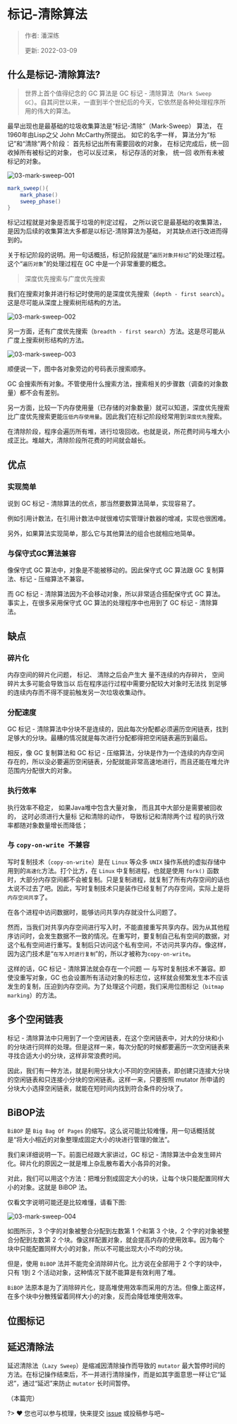 # 标记-清除算法

> 作者: 潘深练
>
> 更新: 2022-03-09

## 什么是标记-清除算法?

> 世界上首个值得纪念的 GC 算法是 GC 标记 - 清除算法（`Mark Sweep GC`）。自其问世以来，一直到半个世纪后的今天，它依然是各种处理程序所用的伟大的算法。

最早出现也是最基础的垃圾收集算法是“标记-清除”（Mark-Sweep） 算法， 在1960年由Lisp之父 John McCarthy所提出。 如它的名字一样， 算法分为“标记”和“清除”两个阶段： 首先标记出所有需要回收的对象， 在标记完成后，统一回收掉所有被标记的对象， 也可以反过来， 标记存活的对象， 统一回 收所有未被标记的对象。

![03-mark-sweep-001](../_media/image/03-mark-sweep/03-mark-sweep-001.png)

```java
mark_sweep(){
    mark_phase()
    sweep_phase()
}
```

标记过程就是对象是否属于垃圾的判定过程， 之所以说它是最基础的收集算法， 是因为后续的收集算法大多都是以标记-清除算法为基础， 对其缺点进行改进而得到的。

关于标记阶段的说明。用一句话概括，标记阶段就是“`遍历对象并标记`”的处理过程。这个“`遍历对象`”的处理过程在 GC 中是一个非常重要的概念。

> 深度优先搜索与广度优先搜索

我们在搜索对象并进行标记时使用的是深度优先搜索（`depth - first search`）。这是尽可能从深度上搜索树形结构的方法。

![03-mark-sweep-002](../_media/image/03-mark-sweep/03-mark-sweep-002.png)

另一方面，还有广度优先搜索（`breadth - first search`）方法。这是尽可能从广度上搜索树形结构的方法。

![03-mark-sweep-003](../_media/image/03-mark-sweep/03-mark-sweep-003.png)

顺便说一下，图中各对象旁边的号码表示搜索顺序。

GC 会搜索所有对象。不管使用什么搜索方法，搜索相关的步骤数（调查的对象数量）都不会有差别。

另一方面，比较一下内存使用量（已存储的对象数量）就可以知道，深度优先搜索比广度优先搜索更能`压低内存使用量`。因此我们在标记阶段经常用到`深度优先`搜索。

在清除阶段，程序会遍历所有堆，进行垃圾回收。也就是说，所花费时间与堆大小成正比。堆越大，清除阶段所花费的时间就会越长。

## 优点

### 实现简单

说到 GC 标记 - 清除算法的优点，那当然要数算法简单，实现容易了。

例如引用计数法，在引用计数法中就很难切实管理计数器的增减，实现也很困难。

另外，如果算法实现简单，那么它与其他算法的组合也就相应地简单。

### 与保守式GC算法兼容

像保守式 GC 算法中，对象是不能被移动的。因此保守式 GC 算法跟 GC 复制算法、标记 - 压缩算法不兼容。

而 GC 标记 - 清除算法因为不会移动对象，所以非常适合搭配保守式 GC 算法。事实上，在很多采用保守式 GC 算法的处理程序中也用到了 GC 标记 - 清除算法。

## 缺点

### 碎片化

内存空间的碎片化问题， 标记、 清除之后会产生大 量不连续的内存碎片， 空间碎片太多可能会导致当以
后在程序运行过程中需要分配较大对象时无法找 到足够的连续内存而不得不提前触发另一次垃圾收集动作。

### 分配速度

GC 标记 - 清除算法中分块不是连续的，因此每次分配都必须遍历空闲链表，找到足够大的分块。最糟的情况就是每次进行分配都得把空闲链表遍历到最后。

相反，像 GC 复制算法和 GC 标记 - 压缩算法，分块是作为一个连续的内存空间存在的，所以没必要遍历空闲链表，分配就能非常高速地进行，而且还能在堆允许范围内分配很大的对象。

### 执行效率

执行效率不稳定， 如果Java堆中包含大量对象， 而且其中大部分是需要被回收的， 这时必须进行大量标
记和清除的动作， 导致标记和清除两个过 程的执行效率都随对象数量增长而降低；
 
### 与 `copy-on-write `不兼容

写时复制技术（`copy-on-write`）是在 `Linux` 等众多 `UNIX` 操作系统的虚拟存储中用到的`高速化`方法。打个比方，在 `Linux` 中复制进程，也就是使用 `fork()` 函数时，大部分内存空间都不会被复制。只是复制进程，就复制了所有内存空间的话也太说不过去了吧。因此，写时复制技术只是装作已经复制了内存空间，实际上是将`内存空间共享`了。

在各个进程中访问数据时，能够访问共享内存就没什么问题了。

然而，当我们对共享内存空间进行写入时，不能直接重写共享内存。因为从其他程序访问时，会发生数据不一致的情况。在重写时，要复制自己私有空间的数据，对这个私有空间进行重写。复制后只访问这个私有空间，不访问共享内存。像这样，因为这门技术是“`在写入时进行复制`”的，所以才被称为`copy-on-write`。

这样的话，GC 标记 - 清除算法就会存在一个问题 — 与写时复制技术不兼容。即使没重写对象，GC 也会设置所有活动对象的标志位，这样就会频繁发生本不应该发生的复制，压迫到内存空间。为了处理这个问题，我们采用位图标记（`bitmap marking`）的方法。


## 多个空闲链表

标记 - 清除算法中只用到了一个空闲链表，在这个空闲链表中，对大的分块和小的分块进行同样的处理。但是这样一来，每次分配的时候都要遍历一次空闲链表来寻找合适大小的分块，这样非常浪费时间。

因此，我们有一种方法，就是利用分块大小不同的空闲链表，即创建只连接大分块的空闲链表和只连接小分块的空闲链表。这样一来，只要按照 mutator 所申请的分块大小选择空闲链表，就能在短时间内找到符合条件的分块了。

## BiBOP法

`BiBOP` 是 `Big Bag Of Pages` 的缩写。这么说可能比较难懂，用一句话概括就是“将大小相近的对象整理成固定大小的块进行管理的做法”。

我们来详细说明一下。前面已经跟大家讲过，GC 标记 - 清除算法中会发生碎片化。碎片化的原因之一就是堆上杂乱散布着大小各异的对象。

对此，我们可以用这个方法：把堆分割成固定大小的块，让每个块只能配置同样大小的对象。这就是 BiBOP 法。

仅看文字说明可能还是比较难懂，请看下图:

![03-mark-sweep-004](../_media/image/03-mark-sweep/03-mark-sweep-004.png)

如图所示，3 个字的对象被整合分配到左数第 1 个和第 3 个块，2 个字的对象被整合分配到左数第 2 个块。像这样配置对象，就会提高内存的使用效率。因为每个块中只能配置同样大小的对象，所以不可能出现大小不均的分块。

但是，使用 `BiBOP` 法并不能完全消除碎片化。比方说在全部用于 2 个字的块中，只有 1到 2 个活动对象，这种情况下就不能算是有效利用了堆。

`BiBOP` 法原本是为了消除碎片化，提高堆使用效率而采用的方法。但像上面这样，在多个块中分散残留着同样大小的对象，反而会降低堆使用效率。

## 位图标记
## 延迟清除法

延迟清除法（`Lazy Sweep`）是缩减因清除操作而导致的 `mutator` 最大暂停时间的方法。在标记操作结束后，不一并进行清除操作，而是如其字面意思一样让它“延迟”，通过“延迟”来防止 `mutator` 长时间暂停。


（本篇完）

?> ❤️ 您也可以参与梳理，快来提交 [issue](https://github.com/senlypan/jvm-docs/issues) 或投稿参与吧~